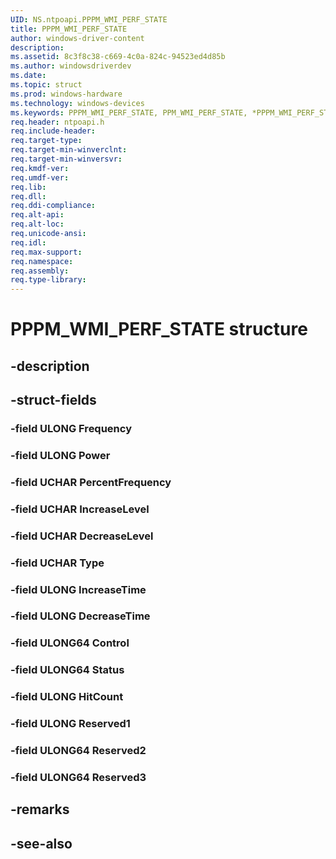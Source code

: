 ```yaml
---
UID: NS.ntpoapi.PPPM_WMI_PERF_STATE
title: PPPM_WMI_PERF_STATE
author: windows-driver-content
description: 
ms.assetid: 8c3f8c38-c669-4c0a-824c-94523ed4d85b
ms.author: windowsdriverdev
ms.date: 
ms.topic: struct
ms.prod: windows-hardware
ms.technology: windows-devices
ms.keywords: PPPM_WMI_PERF_STATE, PPM_WMI_PERF_STATE, *PPPM_WMI_PERF_STATE
req.header: ntpoapi.h
req.include-header:
req.target-type:
req.target-min-winverclnt:
req.target-min-winversvr:
req.kmdf-ver:
req.umdf-ver:
req.lib:
req.dll:
req.ddi-compliance:
req.alt-api:
req.alt-loc:
req.unicode-ansi:
req.idl:
req.max-support:
req.namespace:
req.assembly:
req.type-library:
---
```


# PPPM_WMI_PERF_STATE structure

## -description



## -struct-fields

### -field ULONG Frequency			
 	
### -field ULONG Power			
 	
### -field UCHAR PercentFrequency			
 	
### -field UCHAR IncreaseLevel			
 	
### -field UCHAR DecreaseLevel			
 	
### -field UCHAR Type			
 	
### -field ULONG IncreaseTime			
 	
### -field ULONG DecreaseTime			
 	
### -field ULONG64 Control			
 	
### -field ULONG64 Status			
 	
### -field ULONG HitCount			
 	
### -field ULONG Reserved1			
 	
### -field ULONG64 Reserved2			
 	
### -field ULONG64 Reserved3			
 	
## -remarks

## -see-also